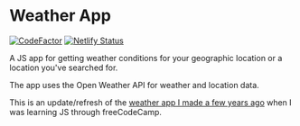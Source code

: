 # Weather App

[![CodeFactor](https://www.codefactor.io/repository/github/ntjnh/weather-app/badge)](https://www.codefactor.io/repository/github/ntjnh/weather-app) [![Netlify Status](https://api.netlify.com/api/v1/badges/e07b6a62-3f48-4776-bb5d-10308a22bd4f/deploy-status)](https://app.netlify.com/sites/ntjnh-weather/deploys)



A JS app for getting weather conditions for your geographic location or a location you've searched for.

The app uses the Open Weather API for weather and location data.

This is an update/refresh of the [weather app I made a few years ago](https://github.com/ntjnh/local-weather) when I was learning JS through freeCodeCamp.
